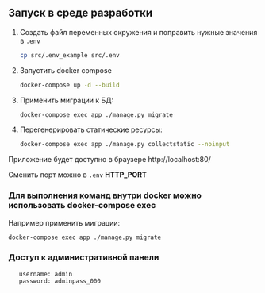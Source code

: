 ## Запуск в среде разработки

1. Создать файл переменных окружения и поправить нужные значения в `.env`
    ```sh
    cp src/.env_example src/.env
    ```
1. Запустить docker compose
    ```sh
    docker-compose up -d --build
    ```
1. Применить миграции к БД:
    ```sh
    docker-compose exec app ./manage.py migrate

    ```
1. Перегенерировать статические ресурсы:
    ```sh
    docker-compose exec app ./manage.py collectstatic --noinput

    ```
Приложение будет доступно в браузере http://localhost:80/

Сменить порт можно в `.env` **HTTP_PORT**

### Для выполнения команд внутри docker можно использовать docker-compose exec
Например применить миграции:
```sh
docker-compose exec app ./manage.py migrate
```

### Доступ к административной панели
```
   username: admin
   password: adminpass_000
```